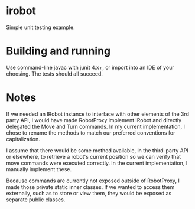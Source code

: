 # irobot
Simple unit testing example.

# Building and running
Use command-line javac with junit 4.x+, or import into an IDE of your choosing. The tests should all succeed.

# Notes

If we needed an IRobot instance to interface with other elements of the 3rd party API, I would have made RobotProxy implement IRobot and directly delegated the Move and Turn commands. In my current implementation, I chose to rename the methods to match our preferred conventions for capitalization.

I assume that there would be some method available, in the third-party API or elsewhere, to retrieve a robot's current position so we can verify that move commands were executed correctly. In the current implementation, I manually implement these.

Because commands are currently not exposed outside of RobotProxy, I made those private static inner classes. If we wanted to access them externally, such as to store or view them, they would be exposed as separate public classes.

